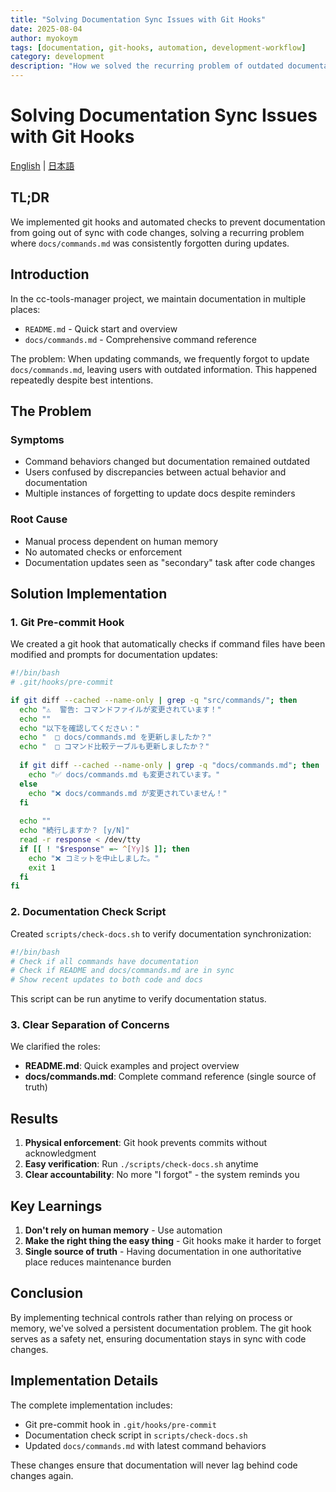 ```yaml
---
title: "Solving Documentation Sync Issues with Git Hooks"
date: 2025-08-04
author: myokoym
tags: [documentation, git-hooks, automation, development-workflow]
category: development
description: "How we solved the recurring problem of outdated documentation using git hooks and automation scripts"
---
```


# Solving Documentation Sync Issues with Git Hooks

[English](docs-management-improvement.md) | [日本語](docs-management-improvement.ja.md)

## TL;DR

We implemented git hooks and automated checks to prevent documentation from going out of sync with code changes, solving a recurring problem where `docs/commands.md` was consistently forgotten during updates.

## Introduction

In the cc-tools-manager project, we maintain documentation in multiple places:
- `README.md` - Quick start and overview
- `docs/commands.md` - Comprehensive command reference

The problem: When updating commands, we frequently forgot to update `docs/commands.md`, leaving users with outdated information. This happened repeatedly despite best intentions.

## The Problem

### Symptoms
- Command behaviors changed but documentation remained outdated
- Users confused by discrepancies between actual behavior and documentation
- Multiple instances of forgetting to update docs despite reminders

### Root Cause
- Manual process dependent on human memory
- No automated checks or enforcement
- Documentation updates seen as "secondary" task after code changes

## Solution Implementation

### 1. Git Pre-commit Hook

We created a git hook that automatically checks if command files have been modified and prompts for documentation updates:

```bash
#!/bin/bash
# .git/hooks/pre-commit

if git diff --cached --name-only | grep -q "src/commands/"; then
  echo "⚠️  警告: コマンドファイルが変更されています！"
  echo ""
  echo "以下を確認してください："
  echo "  □ docs/commands.md を更新しましたか？"
  echo "  □ コマンド比較テーブルも更新しましたか？"
  
  if git diff --cached --name-only | grep -q "docs/commands.md"; then
    echo "✅ docs/commands.md も変更されています。"
  else
    echo "❌ docs/commands.md が変更されていません！"
  fi
  
  echo ""
  echo "続行しますか？ [y/N]"
  read -r response < /dev/tty
  if [[ ! "$response" =~ ^[Yy]$ ]]; then
    echo "❌ コミットを中止しました。"
    exit 1
  fi
fi
```

### 2. Documentation Check Script

Created `scripts/check-docs.sh` to verify documentation synchronization:

```bash
#!/bin/bash
# Check if all commands have documentation
# Check if README and docs/commands.md are in sync
# Show recent updates to both code and docs
```

This script can be run anytime to verify documentation status.

### 3. Clear Separation of Concerns

We clarified the roles:
- **README.md**: Quick examples and project overview
- **docs/commands.md**: Complete command reference (single source of truth)

## Results

1. **Physical enforcement**: Git hook prevents commits without acknowledgment
2. **Easy verification**: Run `./scripts/check-docs.sh` anytime
3. **Clear accountability**: No more "I forgot" - the system reminds you

## Key Learnings

1. **Don't rely on human memory** - Use automation
2. **Make the right thing the easy thing** - Git hooks make it harder to forget
3. **Single source of truth** - Having documentation in one authoritative place reduces maintenance burden

## Conclusion

By implementing technical controls rather than relying on process or memory, we've solved a persistent documentation problem. The git hook serves as a safety net, ensuring documentation stays in sync with code changes.

## Implementation Details

The complete implementation includes:
- Git pre-commit hook in `.git/hooks/pre-commit`
- Documentation check script in `scripts/check-docs.sh`
- Updated `docs/commands.md` with latest command behaviors

These changes ensure that documentation will never lag behind code changes again.